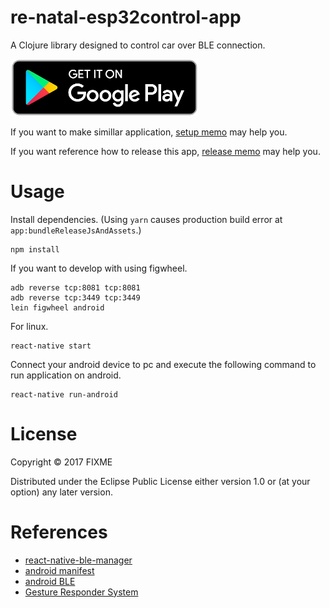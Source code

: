 # re-natal-esp32control-app

A Clojure library designed to control car over BLE connection.

[![image](doc/google_play.png)](https://play.google.com/store/apps/details?id=com.renatalesp32controlapp)

If you want to make simillar application, [setup memo](/setup_memo.md) may help you.

If you want reference how to release this app, [release memo](/release_memo.md) may help you.

# Usage
Install dependencies.
(Using `yarn` causes production build error at `app:bundleReleaseJsAndAssets`.)
```
npm install
```

If you want to develop with using figwheel.
```
adb reverse tcp:8081 tcp:8081
adb reverse tcp:3449 tcp:3449
lein figwheel android
```

For linux.
```
react-native start
```

Connect your android device to pc and execute the following command to run application on android.
```
react-native run-android
```

# License

Copyright © 2017 FIXME

Distributed under the Eclipse Public License either version 1.0 or (at
your option) any later version.

# References
- [react-native-ble-manager](https://github.com/innoveit/react-native-ble-manager)
- [android manifest](https://developer.android.com/studio/build/manifest-merge.html)
- [android BLE](https://developer.android.com/guide/topics/connectivity/bluetooth-le.html)
- [Gesture Responder System](https://facebook.github.io/react-native/docs/gesture-responder-system.html)
